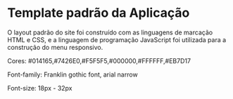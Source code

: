 # Template padrão da Aplicação

O layout padrão do site foi construído com as linguagens de marcação HTML e CSS, e a linguagem de programação JavaScript foi utilizada para a construção do menu responsivo. 

Cores: #014165,​#7426E0​,#F5F5F5​,#000000,#FFFFFF​,#EB7D17​

Font-family: Franklin gothic font, arial narrow​

Font-size: 18px - 32px

> 
